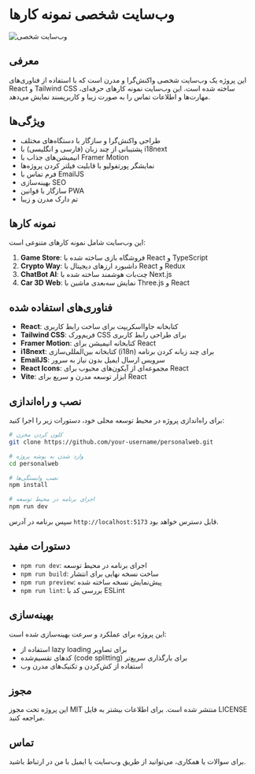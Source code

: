 # وب‌سایت شخصی نمونه کارها

![وب‌سایت شخصی](https://amirmohammadrezaei.netlify.app/)

## معرفی

این پروژه یک وب‌سایت شخصی واکنش‌گرا و مدرن است که با استفاده از فناوری‌های React و Tailwind CSS ساخته شده است. این وب‌سایت نمونه کارهای حرفه‌ای، مهارت‌ها و اطلاعات تماس را به صورت زیبا و کاربرپسند نمایش می‌دهد.

## ویژگی‌ها

- طراحی واکنش‌گرا و سازگار با دستگاه‌های مختلف
- پشتیبانی از چند زبان (فارسی و انگلیسی) با i18next
- انیمیشن‌های جذاب با Framer Motion
- نمایشگر پورتفولیو با قابلیت فیلتر کردن پروژه‌ها
- فرم تماس با EmailJS
- بهینه‌سازی SEO
- سازگار با قوانین PWA
- تم دارک مدرن و زیبا

## نمونه کارها

این وب‌سایت شامل نمونه کارهای متنوعی است:

1. **Game Store**: فروشگاه بازی ساخته شده با React و TypeScript
2. **Crypto Way**: داشبورد ارزهای دیجیتال با React و Redux
3. **ChatBot AI**: چت‌بات هوشمند ساخته شده با Next.js
4. **Car 3D Web**: نمایش سه‌بعدی ماشین با Three.js و React

## فناوری‌های استفاده شده

- **React**: کتابخانه جاوا‌اسکریپت برای ساخت رابط کاربری
- **Tailwind CSS**: فریم‌ورک CSS برای طراحی رابط کاربری
- **Framer Motion**: کتابخانه انیمیشن برای React
- **i18next**: کتابخانه بین‌المللی‌سازی (i18n) برای چند زبانه کردن برنامه
- **EmailJS**: سرویس ارسال ایمیل بدون نیاز به سرور
- **React Icons**: مجموعه‌ای از آیکون‌های محبوب برای React
- **Vite**: ابزار توسعه مدرن و سریع برای React

## نصب و راه‌اندازی

برای راه‌اندازی پروژه در محیط توسعه محلی خود، دستورات زیر را اجرا کنید:

```bash
# کلون کردن مخزن
git clone https://github.com/your-username/personalweb.git

# وارد شدن به پوشه پروژه
cd personalweb

# نصب وابستگی‌ها
npm install

# اجرای برنامه در محیط توسعه
npm run dev
```

سپس برنامه در آدرس `http://localhost:5173` قابل دسترس خواهد بود.

## دستورات مفید

- `npm run dev`: اجرای برنامه در محیط توسعه
- `npm run build`: ساخت نسخه نهایی برای انتشار
- `npm run preview`: پیش‌نمایش نسخه ساخته شده
- `npm run lint`: بررسی کد با ESLint

## بهینه‌سازی

این پروژه برای عملکرد و سرعت بهینه‌سازی شده است:

- استفاده از lazy loading برای تصاویر
- کد‌های تقسیم‌شده (code splitting) برای بارگذاری سریع‌تر
- استفاده از کش‌کردن و تکنیک‌های مدرن وب

## مجوز

این پروژه تحت مجوز MIT منتشر شده است. برای اطلاعات بیشتر به فایل LICENSE مراجعه کنید.

## تماس

برای سوالات یا همکاری، می‌توانید از طریق وب‌سایت یا ایمیل با من در ارتباط باشید.

